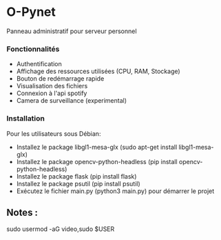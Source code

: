 # O-Pynet
Panneau administratif pour serveur personnel

### Fonctionnalités
- Authentification 
- Affichage des ressources utilisées (CPU, RAM, Stockage)
- Bouton de redémarrage rapide
- Visualisation des fichiers
- Connexion à l'api spotify
- Camera de surveillance (experimental)

### Installation
Pour les utilisateurs sous Débian:
- Installez le package libgl1-mesa-glx (sudo apt-get install libgl1-mesa-glx)
- Installez le package opencv-python-headless (pip install opencv-python-headless)
- Installez le package flask (pip install flask)
- Installez le package psutil (pip install psutil)
- Exécutez le fichier main.py (python3 main.py) pour démarrer le projet

## Notes :
sudo usermod -aG video,sudo $USER
